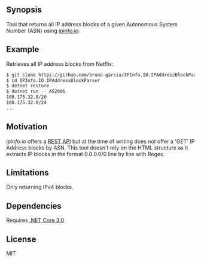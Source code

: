 ## Synopsis

Tool that returns all IP address blocks of a given Autonomous System Number (ASN) using [ipinfo.io](https://ipinfo.io).

## Example

Retrieves all IP address blocks from Netflix:

```sh
$ git clone https://github.com/bruno-garcia/IPInfo.IO.IPAddressBlockParser.git
$ cd IPInfo.IO.IPAddressBlockParser
$ dotnet restore
$ dotnet run -- AS2906
108.175.32.0/20
108.175.32.0/24
...
```

## Motivation

_ipinfo.io_ offers a [REST API](https://ipinfo.io/developers) but at the time of writing does not offer a 'GET' IP Address blocks by ASN.
This tool doesn't rely on the HTML structure as it extracts IP blocks in the format 0.0.0.0/0 line by line with Regex. 

## Limitations

Only returning IPv4 blocks.

## Dependencies

Requires [.NET Core 3.0](https://dot.net)

## License

MIT